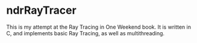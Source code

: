 # ndrRayTracer
This is my attempt at the Ray Tracing in One Weekend book. It is written in C, and implements basic Ray Tracing, as well as multithreading.

